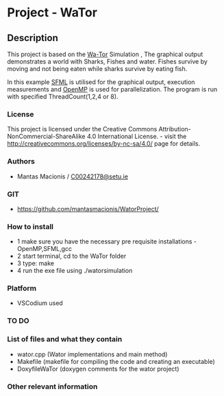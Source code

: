 # Project - WaTor

## Description
This project is based on the [Wa-Tor](https://en.wikipedia.org/wiki/Wa-Tor) Simulation , The graphical output demonstrates a world with Sharks, Fishes and water. Fishes survive by moving and not being eaten while sharks survive by eating fish. 

In this example [SFML](https://www.sfml-dev.org/) is utilised for the graphical output, execution measurements and [OpenMP](https://www.openmp.org/) is used for parallelization.
The program is run with specified ThreadCount(1,2,4 or 8).

### License
This project is licensed under the Creative Commons Attribution-NonCommercial-ShareAlike 4.0 International License. - visit the http://creativecommons.org/licenses/by-nc-sa/4.0/ page for details.

### Authors
- Mantas Macionis / C00242178@setu.ie
### GIT
- https://github.com/mantasmacionis/WatorProject/
### How to install
- 1 make sure you have the necessary pre requisite installations - OpenMP,SFML,gcc
- 2 start terminal, cd to the WaTor folder
- 3 type: make
- 4 run the exe file using ./watorsimulation

### Platform
- VSCodium used
### TO DO

### List of files and what they contain
- wator.cpp (Wator implementations and main method)
- Makefile (makefile for compiling the code and creating an executable)
- DoxyfileWaTor (doxygen comments for the wator project)

### Other relevant information
